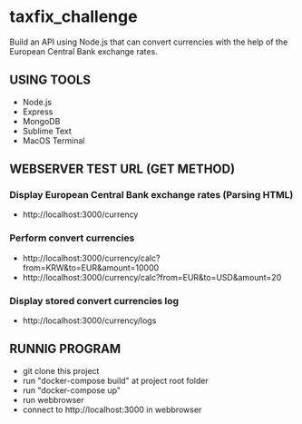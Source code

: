 # taxfix_challenge

Build an API using Node.js that can convert currencies with the help of the European Central Bank exchange rates.

## USING TOOLS
* Node.js
* Express
* MongoDB
* Sublime Text
* MacOS Terminal

## WEBSERVER TEST URL (GET METHOD)

### Display European Central Bank exchange rates (Parsing HTML)
* http://localhost:3000/currency

### Perform convert currencies
* http://localhost:3000/currency/calc?from=KRW&to=EUR&amount=10000
* http://localhost:3000/currency/calc?from=EUR&to=USD&amount=20

### Display stored convert currencies log
* http://localhost:3000/currency/logs

## RUNNIG PROGRAM

* git clone this project
* run "docker-compose build" at project root folder
* run "docker-compose up"
* run webbrowser
* connect to http://localhost:3000 in webbrowser
